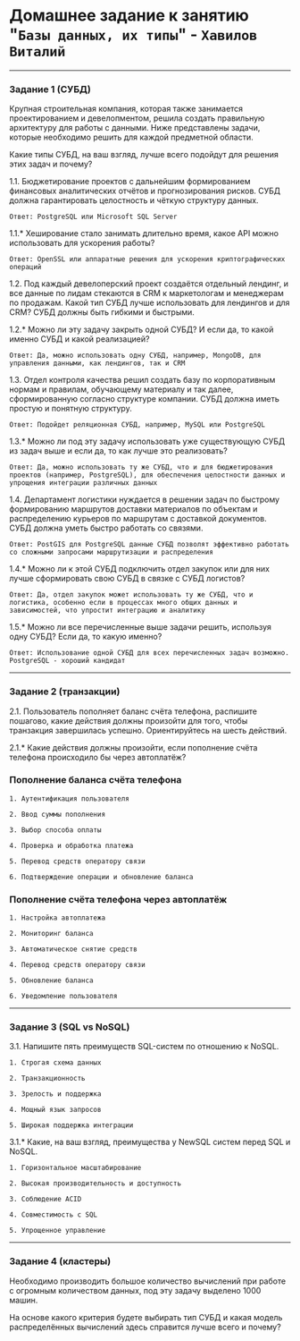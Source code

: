 # Домашнее задание к занятию "`Базы данных, их типы`" - `Хавилов Виталий`

---

### Задание 1 (СУБД)

Крупная строительная компания, которая также занимается проектированием и девелопментом, решила создать правильную архитектуру для работы с данными. Ниже представлены задачи, которые необходимо решить для каждой предметной области.

Какие типы СУБД, на ваш взгляд, лучше всего подойдут для решения этих задач и почему?

1.1. Бюджетирование проектов с дальнейшим формированием финансовых аналитических отчётов и прогнозирования рисков. СУБД должна гарантировать целостность и чёткую структуру данных.

`Ответ: PostgreSQL или Microsoft SQL Server`

1.1.* Хеширование стало занимать длительно время, какое API можно использовать для ускорения работы?

`Ответ: OpenSSL или аппаратные решения для ускорения криптографических операций`

1.2. Под каждый девелоперский проект создаётся отдельный лендинг, и все данные по лидам стекаются в CRM к маркетологам и менеджерам по продажам. Какой тип СУБД лучше использовать для лендингов и для CRM? СУБД должны быть гибкими и быстрыми.

1.2.* Можно ли эту задачу закрыть одной СУБД? И если да, то какой именно СУБД и какой реализацией?

`Ответ: Да, можно использовать одну СУБД, например, MongoDB, для управления данными, как лендингов, так и CRM`

1.3. Отдел контроля качества решил создать базу по корпоративным нормам и правилам, обучающему материалу и так далее, сформированную согласно структуре компании. СУБД должна иметь простую и понятную структуру.

`Ответ: Подойдет реляционная СУБД, например, MySQL или PostgreSQL`

1.3.* Можно ли под эту задачу использовать уже существующую СУБД из задач выше и если да, то как лучше это реализовать?

`Ответ: Да, можно использовать ту же СУБД, что и для бюджетирования проектов (например, PostgreSQL), для обеспечения целостности данных и упрощения интеграции различных данных`

1.4. Департамент логистики нуждается в решении задач по быстрому формированию маршрутов доставки материалов по объектам и распределению курьеров по маршрутам с доставкой документов. СУБД должна уметь быстро работать со связями.

`Ответ: PostGIS для PostgreSQL данные СУБД позволят эффективно работать со сложными запросами маршрутизации и распределения`

1.4.* Можно ли к этой СУБД подключить отдел закупок или для них лучше сформировать свою СУБД в связке с СУБД логистов?

`Ответ: Да, отдел закупок может использовать ту же СУБД, что и логистика, особенно если в процессах много общих данных и зависимостей, что упростит интеграцию и аналитику`

1.5.* Можно ли все перечисленные выше задачи решить, используя одну СУБД? Если да, то какую именно?

`Ответ: Использование одной СУБД для всех перечисленных задач возможно. PostgreSQL - хороший кандидат`

---

### Задание 2 (транзакции)

2.1. Пользователь пополняет баланс счёта телефона, распишите пошагово, какие действия должны произойти для того, чтобы транзакция завершилась успешно. Ориентируйтесь на шесть действий.

2.1.* Какие действия должны произойти, если пополнение счёта телефона происходило бы через автоплатёж?

### Пополнение баланса счёта телефона

`1. Аутентификация пользователя`

`2. Ввод суммы пополнения`

`3. Выбор способа оплаты`

`4. Проверка и обработка платежа`

`5. Перевод средств оператору связи`

`6. Подтверждение операции и обновление баланса`

### Пополнение счёта телефона через автоплатёж

`1. Настройка автоплатежа`

`2. Мониторинг баланса`

`3. Автоматическое снятие средств`

`4. Перевод средств оператору связи`

`5. Обновление баланса`

`6. Уведомление пользователя`

---

### Задание 3 (SQL vs NoSQL)

3.1. Напишите пять преимуществ SQL-систем по отношению к NoSQL.

`1. Строгая схема данных`

`2. Транзакционность`

`3. Зрелость и поддержка`

`4. Мощный язык запросов`

`5. Широкая поддержка интеграции`

3.1.* Какие, на ваш взгляд, преимущества у NewSQL систем перед SQL и NoSQL.

`1. Горизонтальное масштабирование`

`2. Высокая производительность и доступность`

`3. Соблюдение ACID`

`4. Совместимость с SQL`

`5. Упрощенное управление`

---

### Задание 4 (кластеры)

Необходимо производить большое количество вычислений при работе с огромным количеством данных, под эту задачу выделено 1000 машин.

На основе какого критерия будете выбирать тип СУБД и какая модель распределённых вычислений здесь справится лучше всего и почему?

